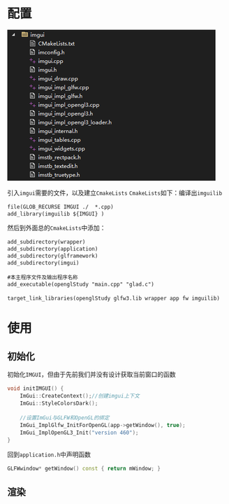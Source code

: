# 配置

![输入图片说明](/imgs/2024-11-30/n6Og1RfmmEtEIifr.png)

引入`imgui`需要的文件，以及建立`CmakeLists`
`CmakeLists`如下：编译出`imguilib`
```
file(GLOB_RECURSE IMGUI ./  *.cpp)
add_library(imguilib ${IMGUI} )
```

然后到外面总的`CmakeLists`中添加：
```
add_subdirectory(wrapper)
add_subdirectory(application)
add_subdirectory(glframework)
add_subdirectory(imgui)

#本主程序文件及输出程序名称
add_executable(openglStudy "main.cpp" "glad.c")

target_link_libraries(openglStudy glfw3.lib wrapper app fw imguilib)
```
# 使用
## 初始化
初始化`IMGUI`，但由于先前我们并没有设计获取当前窗口的函数
```cpp
void initIMGUI() {
    ImGui::CreateContext();//创建imgui上下文
    ImGui::StyleColorsDark();

    //设置ImGui与GLFW和OpenGL的绑定
    ImGui_ImplGlfw_InitForOpenGL(app->getWindow(), true);
    ImGui_ImplOpenGL3_Init("version 460");
}
```
回到`application.h`中声明函数
```cpp
GLFWwindow* getWindow() const { return mWindow; }
```

## 渲染
<!--stackedit_data:
eyJoaXN0b3J5IjpbLTE2NjMwNDU4NCwtNDkxMTM2NDQzLDIxMT
A4MDA5MTBdfQ==
-->